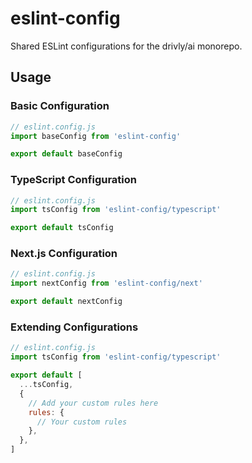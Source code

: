 # eslint-config

Shared ESLint configurations for the drivly/ai monorepo.

## Usage

### Basic Configuration

```js
// eslint.config.js
import baseConfig from 'eslint-config'

export default baseConfig
```

### TypeScript Configuration

```js
// eslint.config.js
import tsConfig from 'eslint-config/typescript'

export default tsConfig
```

### Next.js Configuration

```js
// eslint.config.js
import nextConfig from 'eslint-config/next'

export default nextConfig
```

### Extending Configurations

```js
// eslint.config.js
import tsConfig from 'eslint-config/typescript'

export default [
  ...tsConfig,
  {
    // Add your custom rules here
    rules: {
      // Your custom rules
    },
  },
]
```
